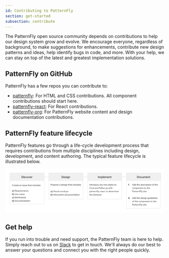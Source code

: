 ```yaml
---
id: Contributing to PatternFly
section: get-started
subsection: contribute
---
```


The PatternFly open source community depends on contributions to help our design system grow and evolve. We encourage everyone, regardless of background, to make suggestions for enhancements, contribute new design patterns and ideas, help identify bugs in code, and more. With your help, we can stay on top of the latest and greatest implementation solutions.  

## PatternFly on GitHub
PatternFly has a few repos you can contribute to:
- [patternfly](https://github.com/patternfly/patternfly): For HTML and CSS contributions. All component contributions should start here.
- [patternfly-react](https://github.com/patternfly/patternfly-react): For React contributions.
- [patternfly-org](https://github.com/patternfly/patternfly-org): For PatternFly website content and design documentation contributions.


## PatternFly feature lifecycle

PatternFly features go through a life-cycle development process that requires contributions from multiple disciplines including design, development, and content authoring. The typical feature lifecycle is illustrated below.

![Contribution guide](./about-flowchart.png)

## Get help
If you run into trouble and need support, the PatternFly team is here to help. Simply reach out to us on [Slack](https://patternfly.slack.com) to get in touch. We'll always do our best to answer your questions and connect you with the right people quickly.
